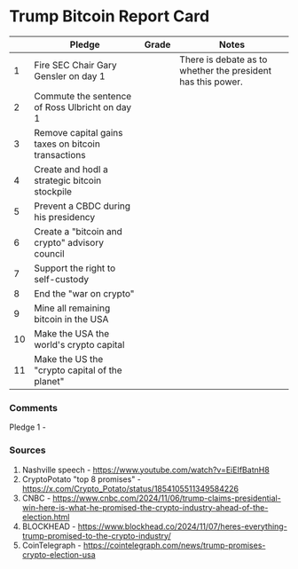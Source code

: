 # Trump Bitcoin Report Card
|  | Pledge | Grade | Notes |
|--|--|--|--|
| 1 | Fire SEC Chair Gary Gensler on day 1 |  | There is debate as to whether the president has this power. |
| 2 | Commute the sentence of Ross Ulbricht on day 1 |  |  |
| 3 | Remove capital gains taxes on bitcoin transactions |  |  |
| 4 | Create and hodl a strategic bitcoin stockpile |  |  |
| 5 | Prevent a CBDC during his presidency |  |  |
| 6 | Create a "bitcoin and crypto" advisory council |  |  |
| 7 | Support the right to self-custody |  |  |
| 8 | End the "war on crypto" |  |  |
| 9 | Mine all remaining bitcoin in the USA |  |  |
| 10 | Make the USA the world's crypto capital |  |  |
| 11 | Make the US the "crypto capital of the planet" |  |  |

### Comments
Pledge 1 - 

### Sources

 1. Nashville speech - https://www.youtube.com/watch?v=EiEIfBatnH8
2. CryptoPotato "top 8 promises" - https://x.com/Crypto_Potato/status/1854105511349584226
3. CNBC - https://www.cnbc.com/2024/11/06/trump-claims-presidential-win-here-is-what-he-promised-the-crypto-industry-ahead-of-the-election.html
4. BLOCKHEAD - https://www.blockhead.co/2024/11/07/heres-everything-trump-promised-to-the-crypto-industry/
5. CoinTelegraph - https://cointelegraph.com/news/trump-promises-crypto-election-usa
